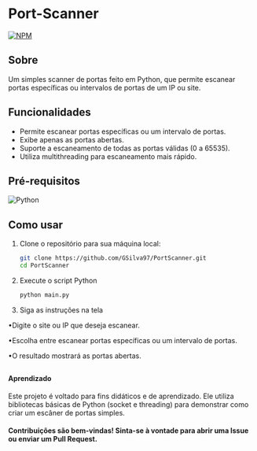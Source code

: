 # Port-Scanner
[![NPM](https://img.shields.io/npm/l/react)](https://github.com/GSilva97/Port-Scanner/blob/main/LICENSE)

## Sobre
Um simples scanner de portas feito em Python, que permite escanear portas específicas ou intervalos de portas de um IP ou site.

## Funcionalidades 
- Permite escanear portas específicas ou um intervalo de portas.
- Exibe apenas as portas abertas.
- Suporte a escaneamento de todas as portas válidas (0 a 65535).
- Utiliza multithreading para escaneamento mais rápido.

## Pré-requisitos
![Python](https://www.vectorlogo.zone/logos/python/python-ar21.svg)

## Como usar

1. Clone o repositório para sua máquina local:

   ```bash
   git clone https://github.com/GSilva97/PortScanner.git
   cd PortScanner

2. Execute o script Python
   
    ```bash
    python main.py


3. Siga as instruções na tela

   
 •Digite o site ou IP que deseja escanear.
 
 •Escolha entre escanear portas específicas ou um intervalo de portas.
 
 •O resultado mostrará as portas abertas.
##


#### Aprendizado
Este projeto é voltado para fins didáticos e de aprendizado. Ele utiliza bibliotecas básicas de Python (socket e threading) para demonstrar como criar um escâner de portas simples.

#### Contribuições são bem-vindas! Sinta-se à vontade para abrir uma Issue ou enviar um Pull Request.
